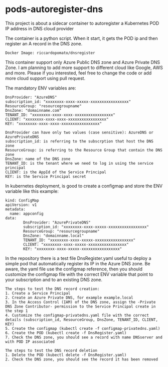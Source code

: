 # pods-autoregister-dns
This project is about a sidecar container to autoregister a Kubernetes POD IP address in DNS cloud provider

The container is a python script.
When it start, it gets the POD ip and then register an A record in the DNS zone.
```DockerImage
Docker Image: riccardopomato/dnsregister
```

This container support only Azure Public DNS zone and Azure Private DNS Zone.
I am planning to add more support to different cloud like Google, AWS and more.
Please if you interested, feel free to change the code or add more cloud support using pull request.

The mandatory ENV variables are:
```ENV Variables
DnsProvider: "AzureDNS"
subscription_id: "xxxxxxxx-xxxx-xxxxx-xxxxxxxxxxxxxxxxx"
ResourceGroup: "resourcegroupname"
DnsZone: "domainname.com"
TENANT_ID: "xxxxxxxx-xxxx-xxxx-xxxxxxxxxxxxxxxxx"
CLIENT: "xxxxxxxx-xxxx-xxxx-xxxxxxxxxxxxxxxxx"
KEY: "xxxxxxxx-xxxx-xxxx-xxxxxxxxxxxxxxxxx"

DnsProvider can have only two values (case sensitive): AzureDNS or AzurePrivateDNS
subscription_id: is referring to the subscrption that host the DNS zone
ResourceGroup: is referring to the Resource Group that contain the DNS zone
DnsZone: name of the DNS zone
TENANT_ID: is the tenant where we need to log in using the service principal
CLIENT: is the AppId of the Service Principal
KEY: is the Service Principal secret
```
In kubernetes deployment, is good to create a configmap and store the ENV variable like this example:

```Configmap
kind: ConfigMap
apiVersion: v1
metadata:
  name: appconfig
data:
        DnsProvider: "AzurePrivateDNS"
        subscription_id: "xxxxxxxx-xxxx-xxxxx-xxxxxxxxxxxxxxxxx"
        ResourceGroup: "resourcegroupname"
        DnsZone: "domainname.local"
        TENANT_ID: "xxxxxxxx-xxxx-xxxxx-xxxxxxxxxxxxxxxxx"
        CLIENT: "xxxxxxxx-xxxx-xxxxx-xxxxxxxxxxxxxxxxx"
        KEY: "xxxxxxxx-xxxx-xxxxx-xxxxxxxxxxxxxxxxx"
```

In the repository there is a test file DnsRegister.yaml useful to deploy a simple pod that automatically register its IP in the Azure DNS zone.
Be aware, the yaml file use the configmap reference, then you should customize the configmap file with the correct ENV variable that point to your subscription and to an existing DNS zone.

```Steps
The steps to test the DNS record creation:
1. Create a Service Principal
2. Create an Azure Private DNS, for example example.local
3. In the Access Control (IAM) of the DNS zone, assign the -Private DNS Zone Contributor- permission to the Service Principal create in the step 1
4. Customize the configmap-privatedns.yaml file with the correct details (subscription_id, ResourceGroup, DnsZone, TENANT_ID, CLIENT, KEY)
5. Create the configmap (kubectl create -f configmap-privatedns.yaml)
6. Create the POD (kubectl create -f DnsRegister.yaml)
7. Check the DNS zone, you should see a record with name DNSserver and with POD IP associated

The steps to test the DNS record deletion
1. Delete the POD (kubectl delete -f DnsRegister.yaml)
2. Check the DNS zone, you should see the record it has been removed

```
